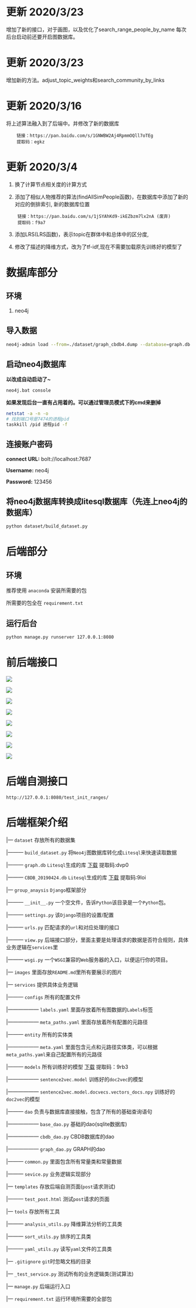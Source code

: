 # 更新 2020/3/23
增加了新的接口，对于画图，以及优化了search_range_people_by_name
每次后台启动前还要开启图数据库。
# 更新 2020/3/23
增加新的方法。adjust_topic_weights和search_community_by_links
# 更新 2020/3/16
将上述算法融入到了后端中。并修改了新的数据库

        链接：https://pan.baidu.com/s/1GNWBW2Aj4RpmmOQll7oTEg 
        提取码：egkz

# 更新 2020/3/4
1. 换了计算节点相关度的计算方式
2. 添加了相似人物推荐的算法(findAllSimPeople函数)，在数据库中添加了新的对应的倒排索引, 新的数据库位置

        链接：https://pan.baidu.com/s/1jSYAhKd9-ikEZbzm7lx2nA (废弃)
        提取码：f9a7

3. 添加LRS(LRS函数)，表示topic在群体中和总体中的区分度,
4. 修改了描述的降维方式，改为了tf-idf,现在不需要加载原先训练好的模型了


# 数据库部分
## 环境
1. neo4j
## 导入数据
```bash
neo4j-admin load --from=./dataset/graph_cbdb4.dump --database=graph.db --force
```
## 启动neo4j数据库
**以改成自动启动了~**
```bash
neo4j.bat console
```
**如果发现后台一直有占用着的。可以通过管理员模式下的cmd来删掉**
```bash
netstat -a -n -o
# 找到端口号是7474的进程pid
taskkill /pid 进程pid -f
```
## 连接账户密码
**connect URL:** bolt://localhost:7687

**Username:**  neo4j

**Password:**  123456
## 将neo4j数据库转换成litesql数据库（先连上neo4j的数据库）
```bash
python dataset/build_dataset.py
```

# 后端部分
## 环境
推荐使用 `anaconda` 安装所需要的包

所需要的包全在 `requirement.txt`
## 运行后台
```bash
python manage.py runserver 127.0.0.1:8080
```

# 前后端接口
![](./images/init_ranges.png)

![](./images/search_ranges_by_name.png)

![](./images/search_person_by_ranges.png)

![](./images/search_address_by_person_ids.png)

![](./images/search_topic_by_person_ids.png)

![](./images/adjust_topic_weights.png)

![](./images/search_community_by_links.png)

![](./images/search_person_ids_by_draws.png)
# 后端自测接口
```
http://127.0.0.1:8080/test_init_ranges/
```

# 后端框架介绍
|— `dataset` 存放所有的数据集

|——— `build_dataset.py` 将`Neo4j`图数据库转化成`Litesql`来快速读取数据

|——— `graph.db` `Litesql`生成的库 [下载](https://pan.baidu.com/s/1nta1-lgHu-YUtZ8SJVqYog) 提取码:dvp0

|——— `CBDB_20190424.db` `Litesql`生成的库 [下载](https://pan.baidu.com/s/1eH04dDlycyl_-uKoYTOQ8Q) 提取码:9loi

|— `group_anaysis` `Django`框架部分

|——— `__init__.py` 一个空文件，告诉`Python`该目录是一个`Python`包。

|——— `settings.py` 该`Django`项目的设置/配置

|——— `urls.py` 匹配请求的`url`和对应处理的接口

|——— `view.py` 后端接口部分，里面主要是处理请求的数据是否符合规则，具体业务逻辑在`services`里

|——— `wsgi.py` 一个`WSGI`兼容的`Web`服务器的入口，以便运行你的项目。

|— `images` 里面存放`README.md`里所有要展示的图片

|— `services` 提供具体业务逻辑

|——— `configs` 所有的配置文件

|—————— `labels.yaml` 里面存放着所有图数据的`Labels`标签

|—————— `meta_paths.yaml` 里面存放着所有配置的元路径

|——— `entity` 所有的实体类

|—————— `meta.yaml` 里面包含元点和元路径实体类，可以根据`meta_paths.yaml`来自己配置所有的元路径

|——— `models` 所有训练好的模型 [下载](https://pan.baidu.com/s/1bV1u2rby8ZWwxrHhd1XAuQ) 提取码：9rb3

|—————— `sentence2vec.model` 训练好的`doc2vec`的模型 

|—————— `sentence2vec.model.docvecs.vectors_docs.npy` 训练好的`doc2vec`的模型

|——— `dao` 负责与数据库直接接触，包含了所有的基础查询语句

|—————— `base_dao.py` 基础的dao(sqlite数据库)

|—————— `cbdb_dao.py` CBDB数据库的dao

|—————— `graph_dao.py` GRAPH的dao

|——— `common.py` 里面包含所有常量类和常量数据

|——— `sevice.py` 业务逻辑实现部分

|— `templates` 存放后端自测页面(`post`请求测试)

|——— `test_post.html` 测试`post`请求的页面

|— `tools` 存放所有工具

|——— `analysis_utils.py` 降维算法分析的工具类

|——— `sort_utils.py` 排序的工具类

|——— `yaml_utils.py` 读写`yaml`文件的工具类

|— `.gitignore` `git`时忽略文档的目录

|— `_test_service.py` 测试所有的业务逻辑类(测试算法)

|— `manage.py` 后端运行入口

|— `requirement.txt` 运行环境所需要的全部包

